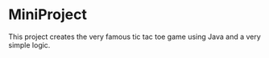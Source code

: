 # MiniProject
This project creates the very famous tic tac toe game using Java and a very simple logic.
